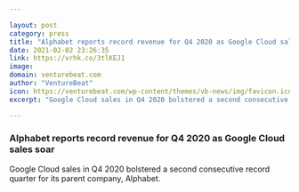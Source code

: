 ```yaml
---

layout: post
category: press
title: "Alphabet reports record revenue for Q4 2020 as Google Cloud sales soar"
date: 2021-02-02 23:26:35
link: https://vrhk.co/3tlKEJ1
image: 
domain: venturebeat.com
author: "VentureBeat"
icon: https://venturebeat.com/wp-content/themes/vb-news/img/favicon.ico
excerpt: "Google Cloud sales in Q4 2020 bolstered a second consecutive record quarter for its parent company, Alphabet."

---
```


### Alphabet reports record revenue for Q4 2020 as Google Cloud sales soar

Google Cloud sales in Q4 2020 bolstered a second consecutive record quarter for its parent company, Alphabet.